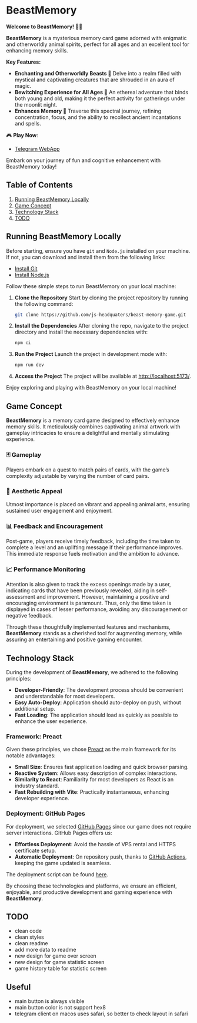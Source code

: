# BeastMemory

**Welcome to BeastMemory!** 🧠🐾

**BeastMemory** is a mysterious memory card game adorned with enigmatic and otherworldly animal spirits, perfect for all ages and an excellent tool for enhancing memory skills.

**Key Features:**

- **Enchanting and Otherworldly Beasts 🐾**
  Delve into a realm filled with mystical and captivating creatures that are shrouded in an aura of magic.
- **Bewitching Experience for All Ages 🌟**
  An ethereal adventure that binds both young and old, making it the perfect activity for gatherings under the moonlit night.
- **Enhances Memory 🧠**
  Traverse this spectral journey, refining concentration, focus, and the ability to recollect ancient incantations and spells.

🎮 **Play Now**:

- [Telegram WebApp](https://t.me/BeastMemoryBot/game)

Embark on your journey of fun and cognitive enhancement with BeastMemory today!

## Table of Contents

1. [Running BeastMemory Locally](#running-beastmemory-locally)
2. [Game Concept](#game-concept)
3. [Technology Stack](#technology-stack)
4. [TODO](#todo)

## Running BeastMemory Locally

Before starting, ensure you have `git` and `Node.js` installed on your machine. If not, you can download and install them from the following links:

- [Install Git](https://git-scm.com/book/en/v2/Getting-Started-Installing-Git)
- [Install Node.js](https://nodejs.org/en/)

Follow these simple steps to run BeastMemory on your local machine:

1. **Clone the Repository**
   Start by cloning the project repository by running the following command:

   ```bash
   git clone https://github.com/js-headquaters/beast-memory-game.git
   ```

2. **Install the Dependencies**
   After cloning the repo, navigate to the project directory and install the necessary dependencies with:

   ```bash
   npm ci
   ```

3. **Run the Project**
   Launch the project in development mode with:

   ```bash
   npm run dev
   ```

4. **Access the Project**
   The project will be available at [http://localhost:5173/](http://localhost:5173/).

Enjoy exploring and playing with BeastMemory on your local machine!

## Game Concept

**BeastMemory** is a memory card game designed to effectively enhance memory skills. It meticulously combines captivating animal artwork with gameplay intricacies to ensure a delightful and mentally stimulating experience.

### 🃏 Gameplay

Players embark on a quest to match pairs of cards, with the game’s complexity adjustable by varying the number of card pairs.

### 🎨 Aesthetic Appeal

Utmost importance is placed on vibrant and appealing animal arts, ensuring sustained user engagement and enjoyment.

### 📊 Feedback and Encouragement

Post-game, players receive timely feedback, including the time taken to complete a level and an uplifting message if their performance improves. This immediate response fuels motivation and the ambition to advance.

### 📈 Performance Monitoring

Attention is also given to track the excess openings made by a user, indicating cards that have been previously revealed, aiding in self-assessment and improvement. However, maintaining a positive and encouraging environment is paramount. Thus, only the time taken is displayed in cases of lesser performance, avoiding any discouragement or negative feedback.

Through these thoughtfully implemented features and mechanisms, **BeastMemory** stands as a cherished tool for augmenting memory, while assuring an entertaining and positive gaming encounter.

## Technology Stack

During the development of **BeastMemory**, we adhered to the following principles:

- **Developer-Friendly**: The development process should be convenient and understandable for most developers.
- **Easy Auto-Deploy**: Application should auto-deploy on push, without additional setup.
- **Fast Loading**: The application should load as quickly as possible to enhance the user experience.

### Framework: Preact

Given these principles, we chose [Preact](https://preactjs.com/) as the main framework for its notable advantages:

- **Small Size**: Ensures fast application loading and quick browser parsing.
- **Reactive System**: Allows easy description of complex interactions.
- **Similarity to React**: Familiarity for most developers as React is an industry standard.
- **Fast Rebuilding with Vite**: Practically instantaneous, enhancing developer experience.

### Deployment: GitHub Pages

For deployment, we selected [GitHub Pages](https://pages.github.com/) since our game does not require server interactions. GitHub Pages offers us:

- **Effortless Deployment**: Avoid the hassle of VPS rental and HTTPS certificate setup.
- **Automatic Deployment**: On repository push, thanks to [GitHub Actions](https://github.com/features/actions), keeping the game updated is seamless.

The deployment script can be found [here](.github/workflows/deploy.yml).

By choosing these technologies and platforms, we ensure an efficient, enjoyable, and productive development and gaming experience with **BeastMemory**.

## TODO

- clean code
- clean styles
- clean readme
- add more data to readme
- new design for game over screen
- new design for game statistic screen
- game history table for statistic screen

## Useful

- main button is always visible
- main button color is not support hex8
- telegram client on macos uses safari, so better to check layout in safari
